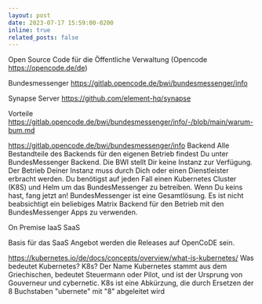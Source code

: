 ```yaml
---
layout: post
date: 2023-07-17 15:59:00-0200
inline: true
related_posts: false
---
```

  
Open Source Code für die Öffentliche Verwaltung (Opencode https://opencode.de/de)

Bundesmessenger https://gitlab.opencode.de/bwi/bundesmessenger/info

Synapse Server https://github.com/element-hq/synapse

Vorteile https://gitlab.opencode.de/bwi/bundesmessenger/info/-/blob/main/warum-bum.md


https://gitlab.opencode.de/bwi/bundesmessenger/info
Backend
Alle Bestandteile des Backends für den eigenen Betrieb findest Du unter
BundesMessenger Backend.
Die BWI stellt Dir keine Instanz zur Verfügung. Der Betrieb Deiner Instanz muss
durch Dich oder einen Dienstleister erbracht werden.
Du benötigst auf jeden Fall einen Kubernetes Cluster (K8S) und Helm um das
BundesMessenger zu betreiben. Wenn Du keins hast, fang jetzt an!
BundesMessenger ist eine Gesamtlösung. Es ist nicht beabsichtigt ein beliebiges
Matrix Backend für den Betrieb mit den BundesMessenger Apps zu verwenden.

On Premise
IaaS
SaaS

Basis für das SaaS Angebot werden die Releases auf OpenCoDE sein.


https://kubernetes.io/de/docs/concepts/overview/what-is-kubernetes/
Was bedeutet Kubernetes? K8s?
Der Name Kubernetes stammt aus dem Griechischen, bedeutet Steuermann oder Pilot, und ist der Ursprung von 
Gouverneur und cybernetic. K8s ist eine Abkürzung, die durch Ersetzen der 8 Buchstaben "ubernete" mit "8" abgeleitet wird
